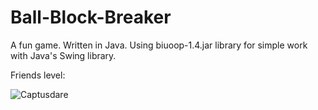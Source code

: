# Ball-Block-Breaker

A fun game. Written in Java. Using biuoop-1.4.jar library for simple work with Java's Swing library.

Friends level:

![Captusdare](https://github.com/ArthurRennert/Ball-Block-Breaker/assets/98784840/2179ef26-1b89-4702-a0db-e36a3fabc99f)
